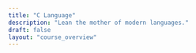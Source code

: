 ```yaml
---
title: "C Language"
description: "Lean the mother of modern languages."
draft: false
layout: "course_overview"
---
```





